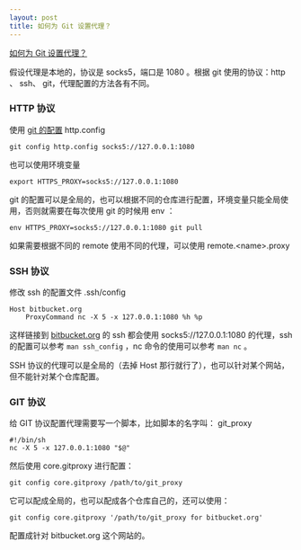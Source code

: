 ```yaml
---
layout: post
title: 如何为 Git 设置代理？
---
```


[如何为 Git 设置代理？](http://segmentfault.com/q/1010000000118837)

假设代理是本地的，协议是 socks5，端口是 1080 。根据 git 使用的协议：http 、 ssh、 git，代理配置的方法各有不同。

### HTTP 协议

使用 [git 的配置](http://git-scm.com/docs/git-config) http.config

	git config http.config socks5://127.0.0.1:1080

也可以使用环境变量

	export HTTPS_PROXY=socks5://127.0.0.1:1080

git 的配置可以是全局的，也可以根据不同的仓库进行配置，环境变量只能全局使用，否则就需要在每次使用 git 的时候用 env ：

	env HTTPS_PROXY=socks5://127.0.0.1:1080 git pull

如果需要根据不同的 remote 使用不同的代理，可以使用 remote.\<name\>.proxy

### SSH 协议

修改 ssh 的配置文件 .ssh/config

	Host bitbucket.org
		ProxyCommand nc -X 5 -x 127.0.0.1:1080 %h %p

这样链接到 [bitbucket.org](https://bitbucket.org) 的 ssh 都会使用 socks5://127.0.0.1:1080 的代理，ssh 的配置可以参考 `man ssh_config` ，nc 命令的使用可以参考 `man nc` 。

SSH 协议的代理可以是全局的（去掉 Host 那行就行了），也可以针对某个网站，但不能针对某个仓库配置。

### GIT 协议

给 GIT 协议配置代理需要写一个脚本，比如脚本的名字叫： git\_proxy

	#!/bin/sh
	nc -X 5 -x 127.0.0.1:1080 "$@"

然后使用 core.gitproxy 进行配置：

	git config core.gitproxy /path/to/git_proxy

它可以配成全局的，也可以配成各个仓库自己的，还可以使用：

	git config core.gitproxy '/path/to/git_proxy for bitbucket.org'

配置成针对 bitbucket.org 这个网站的。
